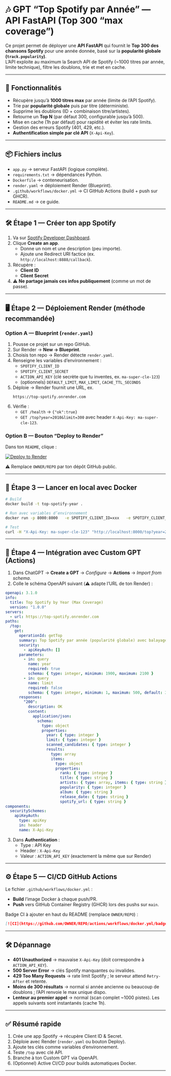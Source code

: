 # 🎶 GPT “Top Spotify par Année” — API FastAPI (Top 300 “max coverage”)

Ce projet permet de déployer une **API FastAPI** qui fournit le **Top 300 des chansons Spotify** pour une année donnée, basé sur la **popularité globale (`track.popularity`)**.  
L’API exploite au maximum la Search API de Spotify (~1000 titres par année, limite technique), filtre les doublons, trie et met en cache.

---

## 🚀 Fonctionnalités

- Récupère jusqu’à **1000 titres max** par année (limite de l’API Spotify).  
- Trie par **popularité globale** puis par titre (déterministe).  
- Supprime les doublons (ID + combinaison titre/artistes).  
- Retourne un **Top N** (par défaut 300, configurable jusqu’à 500).  
- Mise en cache (1h par défaut) pour rapidité et éviter les rate limits.  
- Gestion des erreurs Spotify (401, 429, etc.).  
- **Authentification simple par clé API** (`X-Api-Key`).  

---

## 📦 Fichiers inclus

- `app.py` → serveur FastAPI (logique complète).  
- `requirements.txt` → dépendances Python.  
- `Dockerfile` → conteneurisation.  
- `render.yaml` → déploiement Render (Blueprint).  
- `.github/workflows/docker.yml` → CI GitHub Actions (build + push sur GHCR).  
- `README.md` → ce guide.  

---

## 🛠️ Étape 1 — Créer ton app Spotify

1. Va sur [Spotify Developer Dashboard](https://developer.spotify.com/dashboard).  
2. Clique **Create an app**.  
   - Donne un nom et une description (peu importe).  
   - Ajoute une Redirect URI factice (ex. `http://localhost:8888/callback`).  
3. Récupère :  
   - **Client ID**  
   - **Client Secret**  
4. ⚠️ **Ne partage jamais ces infos publiquement** (comme un mot de passe).  

---

## 🖥️ Étape 2 — Déploiement Render (méthode recommandée)

### Option A — Blueprint (`render.yaml`)
1. Pousse ce projet sur un repo GitHub.  
2. Sur Render → **New → Blueprint**.  
3. Choisis ton repo → Render détecte `render.yaml`.  
4. Renseigne les variables d’environnement :  
   - `SPOTIFY_CLIENT_ID`  
   - `SPOTIFY_CLIENT_SECRET`  
   - `ACTION_API_KEY` (clé secrète que tu inventes, ex. `ma-super-cle-123`)  
   - (optionnels) `DEFAULT_LIMIT`, `MAX_LIMIT`, `CACHE_TTL_SECONDS`  
5. Déploie → Render fournit une URL, ex.  
   ```
   https://top-spotify.onrender.com
   ```
6. Vérifie :  
   - `GET /health` → `{"ok":true}`  
   - `GET /top?year=2010&limit=300` avec header `X-Api-Key: ma-super-cle-123`.  

### Option B — Bouton “Deploy to Render”
Dans ton `README`, clique :  

[![Deploy to Render](https://render.com/images/deploy-to-render-button.svg)](https://render.com/deploy?repo=https://github.com/OWNER/REPO)

⚠️ Remplace `OWNER/REPO` par ton dépôt GitHub public.

---

## 🐳 Étape 3 — Lancer en local avec Docker

```bash
# Build
docker build -t top-spotify-year .

# Run avec variables d’environnement
docker run -p 8000:8000   -e SPOTIFY_CLIENT_ID=xxx   -e SPOTIFY_CLIENT_SECRET=yyy   -e ACTION_API_KEY=ma-super-cle-123   top-spotify-year

# Test
curl -H "X-Api-Key: ma-super-cle-123" "http://localhost:8000/top?year=2010&limit=300"
```

---

## 🤖 Étape 4 — Intégration avec Custom GPT (Actions)

1. Dans ChatGPT → **Create a GPT** → *Configure* → **Actions** → *Import from schema*.  
2. Colle le schéma OpenAPI suivant (⚠️ adapte l’URL de ton Render) :

```yaml
openapi: 3.1.0
info:
  title: Top Spotify by Year (Max Coverage)
  version: "1.0.0"
servers:
  - url: https://top-spotify.onrender.com
paths:
  /top:
    get:
      operationId: getTop
      summary: Top Spotify par année (popularité globale) avec balayage maximal (~1000 pistes)
      security:
        - apiKeyAuth: []
      parameters:
        - in: query
          name: year
          required: true
          schema: { type: integer, minimum: 1900, maximum: 2100 }
        - in: query
          name: limit
          required: false
          schema: { type: integer, minimum: 1, maximum: 500, default: 300 }
      responses:
        "200":
          description: OK
          content:
            application/json:
              schema:
                type: object
                properties:
                  year: { type: integer }
                  limit: { type: integer }
                  scanned_candidates: { type: integer }
                  results:
                    type: array
                    items:
                      type: object
                      properties:
                        rank: { type: integer }
                        title: { type: string }
                        artists: { type: array, items: { type: string } }
                        popularity: { type: integer }
                        album: { type: string }
                        release_date: { type: string }
                        spotify_url: { type: string }
components:
  securitySchemes:
    apiKeyAuth:
      type: apiKey
      in: header
      name: X-Api-Key
```

3. Dans **Authentication** :  
   - Type : API Key  
   - Header : `X-Api-Key`  
   - Valeur : `ACTION_API_KEY` (exactement la même que sur Render)  

---

## ⚙️ Étape 5 — CI/CD GitHub Actions

Le fichier `.github/workflows/docker.yml` :  
- **Build** l’image Docker à chaque push/PR.  
- **Push** vers GitHub Container Registry (GHCR) lors des pushs sur `main`.  

Badge CI à ajouter en haut du README (remplace `OWNER/REPO`) :  

```markdown
[![CI](https://github.com/OWNER/REPO/actions/workflows/docker.yml/badge.svg)](https://github.com/OWNER/REPO/actions/workflows/docker.yml)
```

---

## 🛠️ Dépannage

- **401 Unauthorized** → mauvaise `X-Api-Key` (doit correspondre à `ACTION_API_KEY`).  
- **500 Server Error** → clés Spotify manquantes ou invalides.  
- **429 Too Many Requests** → rate limit Spotify ; le serveur attend `Retry-After` et retente.  
- **Moins de 300 résultats** → normal si année ancienne ou beaucoup de doublons ; l’API renvoie le max unique dispo.  
- **Lenteur au premier appel** → normal (scan complet ~1000 pistes). Les appels suivants sont instantanés (cache 1h).  

---

## ✅ Résumé rapide

1. Crée une app Spotify → récupère Client ID & Secret.  
2. Déploie avec Render (`render.yaml` ou bouton Deploy).  
3. Ajoute tes clés comme variables d’environnement.  
4. Teste `/top` avec clé API.  
5. Branche à ton Custom GPT via OpenAPI.  
6. (Optionnel) Active CI/CD pour builds automatiques Docker.  

---

